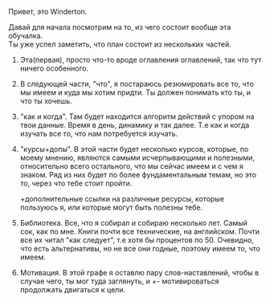 Привет, это Winderton.

Давай для начала посмотрим на то, из чего состоит вообще эта обучалка.  
Ты уже успел заметить, что план состоит из нескольких частей.  

1. Эта(первая), просто что-то вроде оглавления оглавлений, так что тут ничего особенного.  
2. В следующей части, "что", я постараюсь резюмировать все то, что мы имеем и куда мы хотим придти. Ты должен понимать кто ты, и что ты хочешь.  
3. "как и когда". Там будет находится алгоритм действий с упором на твои данные. Время в день, динамику и так далее. Т.е как и когда изучать все то, что нам потребуется изучать.  
4. "курсы+допы". В этой части будет несколько курсов, которые, по моему мнению, являются самыми исчерпывающими и полезными, относительно всего остального, что мы сейчас имеем и с чем я знаком. Ряд из них будет по более фундаментальным темам, но это то, через что тебе стоит пройти.  
   
   +дополнительные ссылки на различные ресурсы, которые пользуюсь я, или которые могут быть полезны тебе.  
5. Библиотека. Все, что я собирал и собираю несколько лет. Самый сок, как по мне. Книги почти все технические, на английском. Почти все их читал "как следует", т.е хотя бы процентов по 50. Очевидно, что есть альтернативы, но не все они годные, поэтому имеем то, что имеем.  
6. Мотивация. В этой графе я оставлю пару слов-наставлений, чтобы в случае чего, ты мог туда заглянуть, и +- мотивироваться продолжать двигаться к цели.
